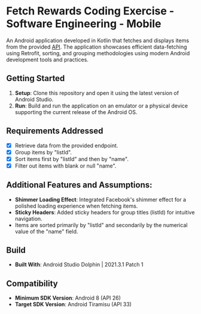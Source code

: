 # Fetch Rewards Coding Exercise - Software Engineering - Mobile
An Android application developed in Kotlin that fetches and displays items from the provided [API](https://fetch-hiring.s3.amazonaws.com/hiring.json). The application showcases efficient data-fetching using Retrofit, sorting, and grouping methodologies using modern Android development tools and practices.

## Getting Started
1. **Setup**: Clone this repository and open it using the latest version of Android Studio.
2. **Run**: Build and run the application on an emulator or a physical device supporting the current release of the Android OS.

## Requirements Addressed
- [x] Retrieve data from the provided endpoint.
- [x] Group items by "listId".
- [x] Sort items first by "listId" and then by "name".
- [x] Filter out items with blank or null "name".

## Additional Features and Assumptions:
- **Shimmer Loading Effect**: Integrated Facebook's shimmer effect for a polished loading experience when fetching items.
- **Sticky Headers**: Added sticky headers for group titles (listId) for intuitive navigation.
- Items are sorted primarily by "listId" and secondarily by the numerical value of the "name" field.

## Build
- **Built With**: Android Studio Dolphin | 2021.3.1 Patch 1

## Compatibility
- **Minimum SDK Version**: Android 8 (API 26)
- **Target SDK Version**: Android Tiramisu (API 33)

